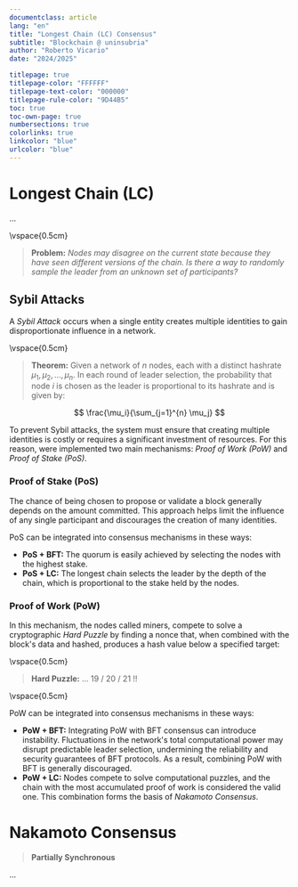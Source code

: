 ```yaml
---
documentclass: article
lang: "en"
title: "Longest Chain (LC) Consensus"
subtitle: "Blockchain @ uninsubria"
author: "Roberto Vicario"
date: "2024/2025"

titlepage: true
titlepage-color: "FFFFFF"
titlepage-text-color: "000000"
titlepage-rule-color: "9D44B5"
toc: true
toc-own-page: true
numbersections: true
colorlinks: true
linkcolor: "blue"
urlcolor: "blue"
---
```


# Longest Chain (LC)

...

\vspace{0.5cm}

> **Problem:** _Nodes may disagree on the current state because they have seen different versions of the chain. Is there a way to randomly sample the leader from an unknown set of participants?_

## Sybil Attacks

A _Sybil Attack_ occurs when a single entity creates multiple identities to gain disproportionate influence in a network.

\vspace{0.5cm}

> **Theorem:** Given a network of $n$ nodes, each with a distinct hashrate $\mu_1, \mu_2, \ldots, \mu_n$. In each round of leader selection, the probability that node $i$ is chosen as the leader is proportional to its hashrate and is given by:

$$
\frac{\mu_i}{\sum_{j=1}^{n} \mu_j}
$$

To prevent Sybil attacks, the system must ensure that creating multiple identities is costly or requires a significant investment of resources. For this reason, were implemented two main mechanisms: _Proof of Work (PoW)_ and _Proof of Stake (PoS)_.

### Proof of Stake (PoS)

The chance of being chosen to propose or validate a block generally depends on the amount committed. This approach helps limit the influence of any single participant and discourages the creation of many identities.

PoS can be integrated into consensus mechanisms in these ways:

- **PoS + BFT:** The quorum is easily achieved by selecting the nodes with the highest stake.
- **PoS + LC:** The longest chain selects the leader by the depth of the chain, which is proportional to the stake held by the nodes.

### Proof of Work (PoW)

In this mechanism, the nodes called miners, compete to solve a cryptographic _Hard Puzzle_ by finding a nonce that, when combined with the block's data and hashed, produces a hash value below a specified target:

\vspace{0.5cm}

> **Hard Puzzle:** ... 19 / 20 / 21 !!

\vspace{0.5cm}

PoW can be integrated into consensus mechanisms in these ways:

- **PoW + BFT:** Integrating PoW with BFT consensus can introduce instability. Fluctuations in the network's total computational power may disrupt predictable leader selection, undermining the reliability and security guarantees of BFT protocols. As a result, combining PoW with BFT is generally discouraged.
- **PoW + LC:** Nodes compete to solve computational puzzles, and the chain with the most accumulated proof of work is considered the valid one. This combination forms the basis of _Nakamoto Consensus_.

# Nakamoto Consensus

> **Partially Synchronous**

...
